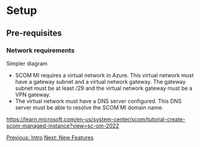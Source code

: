 # Setup

## Pre-requisites

### Network requirements

Simpler diagram

- SCOM MI requires a virtual network in Azure. This virtual network must have a gateway subnet and a virtual network gateway. The gateway subnet must be at least /29 and the virtual network gateway must be a VPN gateway.
- The virtual network must have a DNS server configured. This DNS server must be able to resolve the SCOM MI domain name.



https://learn.microsoft.com/en-us/system-center/scom/tutorial-create-scom-managed-instance?view=sc-om-2022


[Previous: Intro](intro.md)
[Next: New Features](newfeatures.md) 
